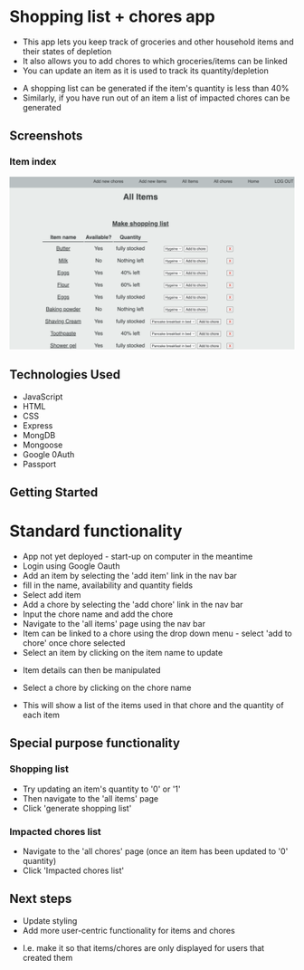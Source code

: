
 # Shopping list + chores app 
 * This app lets you keep track of groceries and other household items and their states of depletion 
 * It also allows you to add chores to which groceries/items can be linked 
 * You can update an item as it is used to track its quantity/depletion 
 - A shopping list can be generated if the item's quantity is less than 40%
 - Similarly, if you have run out of an item a list of impacted chores can be generated


## Screenshots 
### Item index
![Item index screen](Readme_images/Item-list.png)


## Technologies Used 
* JavaScript
* HTML 
* CSS
* Express
* MongDB
* Mongoose
* Google 0Auth
* Passport

## Getting Started 
# Standard functionality
* App not yet deployed - start-up on computer in the meantime
* Login using Google Oauth
* Add an item by selecting the 'add item' link in the nav bar
* fill in the name, availability and quantity fields
* Select add item
* Add a chore by selecting the 'add chore' link in the nav bar
* Input the chore name and add the chore
* Navigate to the 'all items' page using the nav bar
* Item can be linked to a chore using the drop down menu - select 'add to chore' once chore selected
* Select an item by clicking on the item name to update
- Item details can then be manipulated 
* Select a chore by clicking on the chore name
- This will show a list of the items used in that chore and the quantity of each item

## Special purpose functionality
### Shopping list
* Try updating an item's quantity to '0' or '1'
* Then navigate to the 'all items' page
* Click 'generate shopping list'

### Impacted chores list
* Navigate to the 'all chores' page (once an item has been updated to '0' quantity)
* Click 'Impacted chores list' 

## Next steps
* Update styling
* Add more user-centric functionality for items and chores
- I.e. make it so that items/chores are only displayed for users that created them
